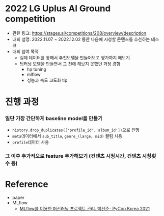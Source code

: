 # 2022 LG Uplus AI Ground competition

- 관련 링크: https://stages.ai/competitions/208/overview/description
- 대회 설명: 2022.11.07 ~ 2022.12.02 동안 다음에 시청할 콘텐츠를 추천하는 테스크
- 대회 참여 목적
  - 실제 데이터를 통해서 추천모델을 만들어보고 평가까지 해보기
  - 딥러닝 모델을 만들면서 그 전에 해보지 못했던 과정 경험
    - hp tuning
    - mlflow
    - 성능과 속도 고도화 tip

# 진행 과정

### 일단 가장 간단하게 baseline model을 만들기

- `history.drop_duplicates(['profile_id','album_id'])`으로 진행
- `meta`데이터에서 `sub_title`, `genre_(large, mid)` 컬럼 사용
- `profile`데이터 사용

### 그 이후 추가적으로 feature 추가해보기 (컨텐츠 시청시간, 컨텐츠 시청횟수 등)

# Reference

- paper
- MLflow
  - [MLflow를 이용한 머신러닝 프로젝트 관리. 박선준- PyCon Korea 2021](https://www.youtube.com/watch?v=H-4ZIfOJDaw)
